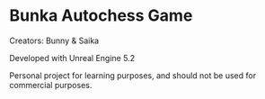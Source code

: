 # Bunka Autochess Game

Creators:
 Bunny & Saika

Developed with Unreal Engine 5.2

Personal project for learning purposes, and should not be used for commercial purposes.
